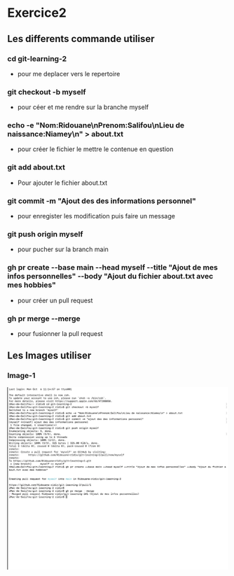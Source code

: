 # Exercice2
## Les differents commande utiliser
### cd git-learning-2
- pour me deplacer vers le repertoire 
### git checkout -b myself 
- pour céer et me rendre sur la branche myself
### echo -e "Nom:Ridouane\nPrenom:Salifou\nLieu de naissance:Niamey\n" > about.txt
- pour créer le fichier le mettre le contenue en question 
### git add about.txt
- Pour ajouter le fichier about.txt
### git commit -m "Ajout des des informations personnel"
- pour enregister les modification puis faire un message
### git push origin myself
- pour pucher sur la branch main 
### gh pr create --base main --head myself --title "Ajout de mes infos personnelles" --body "Ajout du fichier about.txt avec mes hobbies" 
- pour créer un pull request
### gh pr merge --merge 
- pour fusionner la pull request
## Les Images utiliser
### Image-1
![](./image/Execice2.png)